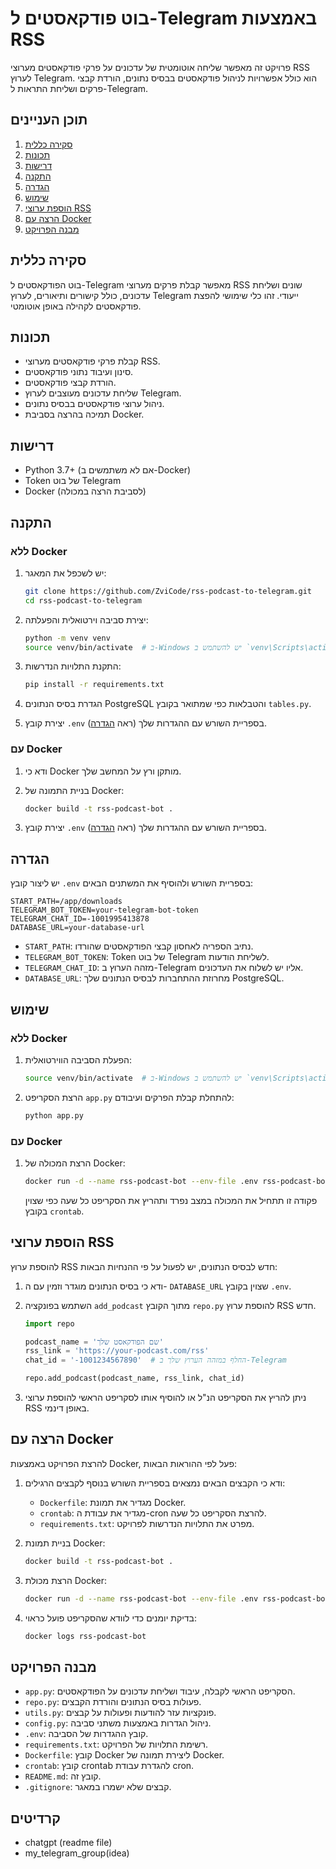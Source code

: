 # בוט פודקאסטים ל-Telegram באמצעות RSS

פרויקט זה מאפשר שליחה אוטומטית של עדכונים על פרקי פודקאסטים מערוצי RSS לערוץ Telegram. הוא כולל אפשרויות לניהול פודקאסטים בבסיס נתונים, הורדת קבצי פרקים ושליחת התראות ל-Telegram.

## תוכן העניינים

1. [סקירה כללית](#סקירה-כללית)
2. [תכונות](#תכונות)
3. [דרישות](#דרישות)
4. [התקנה](#התקנה)
5. [הגדרה](#הגדרה)
6. [שימוש](#שימוש)
7. [הוספת ערוצי RSS](#הוספת-ערוצי-rss)
8. [הרצה עם Docker](#הרצה-עם-docker)
9. [מבנה הפרויקט](#מבנה-הפרויקט)

## סקירה כללית

בוט הפודקאסטים ל-Telegram מאפשר קבלת פרקים מערוצי RSS שונים ושליחת עדכונים, כולל קישורים ותיאורים, לערוץ Telegram ייעודי. זהו כלי שימושי להפצת פודקאסטים לקהילה באופן אוטומטי.

## תכונות

- קבלת פרקי פודקאסטים מערוצי RSS.
- סינון ועיבוד נתוני פודקאסטים.
- הורדת קבצי פודקאסטים.
- שליחת עדכונים מעוצבים לערוץ Telegram.
- ניהול ערוצי פודקאסטים בבסיס נתונים.
- תמיכה בהרצה בסביבת Docker.

## דרישות

- Python 3.7+ (אם לא משתמשים ב-Docker)
- Token של בוט Telegram
- Docker (לסביבת הרצה במכולה)

## התקנה

### ללא Docker

1. יש לשכפל את המאגר:

    ```bash
    git clone https://github.com/ZviCode/rss-podcast-to-telegram.git
    cd rss-podcast-to-telegram
    ```

2. יצירת סביבה וירטואלית והפעלתה:

    ```bash
    python -m venv venv
    source venv/bin/activate  # ב-Windows יש להשתמש ב `venv\Scripts\activate`
    ```

3. התקנת התלויות הנדרשות:

    ```bash
    pip install -r requirements.txt
    ```

4. הגדרת בסיס הנתונים PostgreSQL והטבלאות כפי שמתואר בקובץ `tables.py`.

5. יצירת קובץ `.env` בספריית השורש עם ההגדרות שלך (ראה [הגדרה](#הגדרה)).

### עם Docker

1. ודא כי Docker מותקן ורץ על המחשב שלך.

2. בניית התמונה של Docker:

    ```bash
    docker build -t rss-podcast-bot .
    ```

3. יצירת קובץ `.env` בספריית השורש עם ההגדרות שלך (ראה [הגדרה](#הגדרה)).

## הגדרה

יש ליצור קובץ `.env` בספריית השורש ולהוסיף את המשתנים הבאים:

```
START_PATH=/app/downloads
TELEGRAM_BOT_TOKEN=your-telegram-bot-token
TELEGRAM_CHAT_ID=-1001995413878
DATABASE_URL=your-database-url
```

- `START_PATH`: נתיב הספריה לאחסון קבצי הפודקאסטים שהורדו.
- `TELEGRAM_BOT_TOKEN`: Token של בוט Telegram לשליחת הודעות.
- `TELEGRAM_CHAT_ID`: מזהה הערוץ ב-Telegram אליו יש לשלוח את העדכונים.
- `DATABASE_URL`: מחרוזת ההתחברות לבסיס הנתונים שלך PostgreSQL.

## שימוש

### ללא Docker

1. הפעלת הסביבה הווירטואלית:

    ```bash
    source venv/bin/activate  # ב-Windows יש להשתמש ב `venv\Scripts\activate`
    ```

2. הרצת הסקריפט `app.py` להתחלת קבלת הפרקים ועיבודם:

    ```bash
    python app.py
    ```

### עם Docker

1. הרצת המכולה של Docker:

    ```bash
    docker run -d --name rss-podcast-bot --env-file .env rss-podcast-bot
    ```

    פקודה זו תתחיל את המכולה במצב נפרד ותהריץ את הסקריפט כל שעה כפי שצוין בקובץ `crontab`.

## הוספת ערוצי RSS

להוספת ערוץ RSS חדש לבסיס הנתונים, יש לפעול על פי ההנחיות הבאות:

1. ודא כי בסיס הנתונים מוגדר וזמין עם ה- `DATABASE_URL` שצוין בקובץ `.env`.

2. השתמש בפונקציה `add_podcast` מתוך הקובץ `repo.py` להוספת ערוץ RSS חדש.

    ```python
    import repo

    podcast_name = 'שם הפודקאסט שלך'
    rss_link = 'https://your-podcast.com/rss'
    chat_id = '-1001234567890'  # החלף במזהה הערוץ שלך ב-Telegram

    repo.add_podcast(podcast_name, rss_link, chat_id)
    ```

3. ניתן להריץ את הסקריפט הנ"ל או להוסיף אותו לסקריפט הראשי להוספת ערוצי RSS באופן דינמי.

## הרצה עם Docker

להרצת הפרויקט באמצעות Docker, פעל לפי ההוראות הבאות:

1. ודא כי הקבצים הבאים נמצאים בספריית השורש בנוסף לקבצים הרגילים:

    - `Dockerfile`: מגדיר את תמונת Docker.
    - `crontab`: מגדיר את עבודת ה-cron להרצת הסקריפט כל שעה.
    - `requirements.txt`: מפרט את התלויות הנדרשות לפרויקט.

2. בניית תמונת Docker:

    ```bash
    docker build -t rss-podcast-bot .
    ```

3. הרצת מכולת Docker:

    ```bash
    docker run -d --name rss-podcast-bot --env-file .env rss-podcast-bot
    ```

4. בדיקת יומנים כדי לוודא שהסקריפט פועל כראוי:

    ```bash
    docker logs rss-podcast-bot
    ```

## מבנה הפרויקט

- `app.py`: הסקריפט הראשי לקבלה, עיבוד ושליחת עדכונים על הפודקאסטים.
- `repo.py`: פעולות בסיס הנתונים והורדת הקבצים.
- `utils.py`: פונקציות עזר להודעות ופעולות על קבצים.
- `config.py`: ניהול הגדרות באמצעות משתני סביבה.
- `.env`: קובץ ההגדרות של הסביבה.
- `requirements.txt`: רשימת התלויות של הפרויקט.
- `Dockerfile`: קובץ Docker ליצירת תמונה של Docker.
- `crontab`: קובץ crontab להגדרת עבודת cron.
- `README.md`: קובץ זה.
- `.gitignore`: קבצים שלא ישמרו במאגר.


## קרדיטים
- chatgpt (readme file)
- my_telegram_group(idea)


#
#